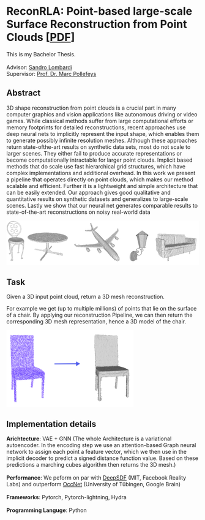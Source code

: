 # ReconRLA: Point-based large-scale Surface Reconstruction from Point Clouds [[PDF](https://github.com/municola/surface-reconstruction/blob/master/BachelorThesis.pdf)]

This is my Bachelor Thesis. <br><br>
Advisor: [Sandro Lombardi](https://scholar.google.com/citations?hl=de&user=17JjMPoAAAAJ)<br>
Supervisor: [Prof. Dr. Marc Pollefeys](https://scholar.google.com/citations?hl=de&user=YYH0BjEAAAAJ)<br>

## Abstract
3D shape reconstruction from point clouds is a crucial part in many computer graphics and vision applications like autonomous driving or video games. While classical methods suffer from large computational efforts or memory footprints for detailed reconstructions, recent approaches use deep neural nets to implicitly represent the input shape, which enables them to generate possibly infinite resolution meshes. Although these approaches return state-ofthe-art results on synthetic data sets, most do not scale to larger scenes. They either fail to produce accurate representations or become computationally intractable for larger point clouds. Implicit based methods that do scale use fast hierarchical grid structures, which have complex implementations and additional overhead. In this work we present a pipeline that operates directly on point clouds, which makes our method scalable and efficient. Further it is a lightweight and simple architecture that can be easily extended. Our approach gives good qualitative and quantitative results on synthetic datasets and generalizes to large-scale scenes. Lastly we show that our neural net generates comparable results to state-of-the-art reconstructions on noisy real-world data

<img src="images/shapes.png"
     style="max-height: 300px" />

## Task
Given a 3D input point cloud, return a 3D mesh reconstruction.

For example we get (up to multiple millions) of points that lie on the surface of a chair. By applying our reconstruction Pipeline, we can then return the corresponding 3D mesh representation, hence a 3D model of the chair.

<img src="images/pic2.png"
     style="height: 200px" />

## Implementation details
**Arichtecture**: VAE + GNN (The whole Architecture is a variational autoencoder. In the encoding step we use an attention-based Graph neural network to assign each point a feature vector, which we then use in the implicit decoder to predict a signed distance function value. Based on these predictions a marching cubes algorithm then returns the 3D mesh.) <br>
<br>
**Performance**: We peform on par with [DeepSDF](https://openaccess.thecvf.com/content_CVPR_2019/papers/Park_DeepSDF_Learning_Continuous_Signed_Distance_Functions_for_Shape_Representation_CVPR_2019_paper.pdf) (MIT, Facebook Reality Labs) and outperform [OccNet](https://openaccess.thecvf.com/content_CVPR_2019/papers/Mescheder_Occupancy_Networks_Learning_3D_Reconstruction_in_Function_Space_CVPR_2019_paper.pdf
) (University of Tübingen, Google Brain)<br><br>
**Frameworks**: Pytorch, Pytorch-lightning, Hydra<br><br>
**Programming Languge**: Python


